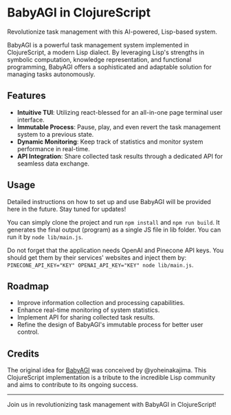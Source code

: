 # BabyAGI in ClojureScript

Revolutionize task management with this AI-powered, Lisp-based system.

BabyAGI is a powerful task management system implemented in ClojureScript, a modern Lisp dialect. By leveraging Lisp's strengths in symbolic computation, knowledge representation, and functional programming, BabyAGI offers a sophisticated and adaptable solution for managing tasks autonomously.

## Features

- **Intuitive TUI**: Utilizing react-blessed for an all-in-one page terminal user interface.
- **Immutable Process**: Pause, play, and even revert the task management system to a previous state.
- **Dynamic Monitoring**: Keep track of statistics and monitor system performance in real-time.
- **API Integration**: Share collected task results through a dedicated API for seamless data exchange.

## Usage

Detailed instructions on how to set up and use BabyAGI will be provided here in the future. Stay tuned for updates!

You can simply clone the project and run `npm install` and `npm run build`. It generates the final output (program) as a single JS file in lib folder. You can run it by `node lib/main.js`.

Do not forget that the application needs OpenAI and Pinecone API keys. You should get them by their services' websites and inject them by: `PINECONE_API_KEY="KEY" OPENAI_API_KEY="KEY" node lib/main.js`.

## Roadmap

- Improve information collection and processing capabilities.
- Enhance real-time monitoring of system statistics.
- Implement API for sharing collected task results.
- Refine the design of BabyAGI's immutable process for better user control.

## Credits

The original idea for [BabyAGI](https://github.com/yoheinakajima/babyagi) was conceived by @yoheinakajima. This ClojureScript implementation is a tribute to the incredible Lisp community and aims to contribute to its ongoing success.

---

Join us in revolutionizing task management with BabyAGI in ClojureScript!
